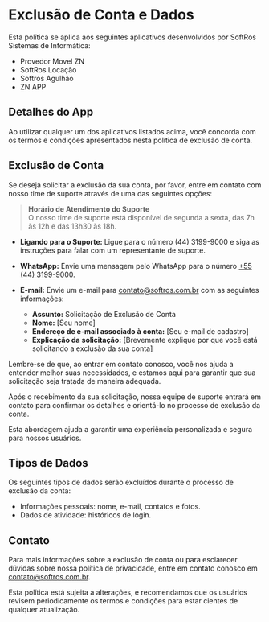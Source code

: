 # Exclusão de Conta e Dados

Esta política se aplica aos seguintes aplicativos desenvolvidos por SoftRos Sistemas de Informática:

- Provedor Movel ZN
- SoftRos Locação
- Softros Agulhão
- ZN APP

## Detalhes do App
Ao utilizar qualquer um dos aplicativos listados acima, você concorda com os termos e condições apresentados nesta política de exclusão de conta.

## Exclusão de Conta
Se deseja solicitar a exclusão da sua conta, por favor, entre em contato com nosso time de suporte através de uma das seguintes opções:

> **Horário de Atendimento do Suporte**<br>
> O nosso time de suporte está disponível de segunda a sexta, das 7h às 12h e das 13h30 às 18h.

- **Ligando para o Suporte:**
  Ligue para o número (44) 3199-9000 e siga as instruções para falar com um representante de suporte.

- **WhatsApp:**
  Envie uma mensagem pelo WhatsApp para o número [+55 (44) 3199-9000](https://api.whatsapp.com/send?phone=5544999760287).

- **E-mail:**
  Envie um e-mail para [contato@softros.com.br](mailto://contato@softros.com.br) com as seguintes informações:
  
    - **Assunto:** Solicitação de Exclusão de Conta
    - **Nome:** [Seu nome]
    - **Endereço de e-mail associado à conta:** [Seu e-mail de cadastro]
    - **Explicação da solicitação:** [Brevemente explique por que você está solicitando a exclusão da sua conta]

Lembre-se de que, ao entrar em contato conosco, você nos ajuda a entender melhor suas necessidades, e estamos aqui para garantir que sua solicitação seja tratada de maneira adequada.

Após o recebimento da sua solicitação, nossa equipe de suporte entrará em contato para confirmar os detalhes e orientá-lo no processo de exclusão da conta.

Esta abordagem ajuda a garantir uma experiência personalizada e segura para nossos usuários.

## Tipos de Dados
Os seguintes tipos de dados serão excluídos durante o processo de exclusão da conta:

- Informações pessoais: nome, e-mail, contatos e fotos.
- Dados de atividade: históricos de login.

## Contato
Para mais informações sobre a exclusão de conta ou para esclarecer dúvidas sobre nossa política de privacidade, entre em contato conosco em [contato@softros.com.br](mailto://contato@softros.com.br).

Esta política está sujeita a alterações, e recomendamos que os usuários revisem periodicamente os termos e condições para estar cientes de qualquer atualização.
